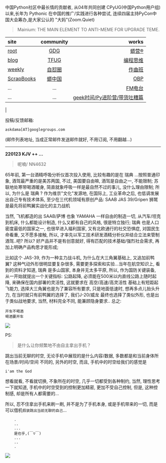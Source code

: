 中国Python社区中最长情的贡献者, 从04年共同创建 CPyUG(中国Python用户组)以来,长年为 Pythonic 在中国的推广/实践进行各种尝试, 连续四届主持PyCon中国大会筹办,是大家公认的 "大妈"(Zoom.Quiet)

> Mainium: THE MAIN ELEMENT TO ANTI-MEME FOR UPGRADE TEME.

| site | community | works |
| :-----| :----: | ----: |
| [root](http://zoomquiet.io/) | [GDG](https://blog.zhgdg.org/) | [蟒营®](https://doc.101.camp/) |
| [blog](https://blog.zoomquiet.io/pages/zoomquiet.html) | [TFUG](http://zh.tfug.world/) | [编程思维](https://py.101.camp/) |
| [weekly](http://weekly.pychina.org/) | [自怼圈](https://du.101.camp/) | [作曲班](https://mu.101.camp/) |
| [ScrapBooks](https://zoomquiet.io/collection.html) | [蟒中国](https://pychina.org/) | [OBP](https://zoomquiet.io/obp/index.html) |
| ... | ... | [FM电台](https://fm.101.camp/) |
| ... | ... | [geek时间/Py进阶营/带货吐糟篇](https://fm.101.camp/2020/geek2py-dama.html) 
 |


投稿/反馈邮箱:

    askdama[AT]googlegroups.com

(邮件列表地址, 
当成正常邮件发送邮件就好, 不用订阅, 不用翻越...)



---------------------------------------------------
**220123 KJV ++ ...**

> 呢喃/ NN4632




65年前, 第一台酒精呼吸分析仪首次投入使用, 比较有趣的是在 瑞典 ...按照普通印象, 酒驾最严重的是美苏两国, 不过, 美国要自由嘛, 酒驾是自由之一, 不能限制; 苏联地处寒带喝酒暖身, 简直就象呼吸一样是最自然不过的事儿, 没什么理由限制; 所以, 为什么是 瑞典 ? 作为维京"文化"发源地, 在国际上, 工业革命之后, 也低调发展出自己专有技术体系, 至少在三代机领域有原创产品:
SAAB JAS 39/Gripen 狮鹫 是最先将前鸭翼实战化的主力战机


当然, 飞机都造的出 SAAB/萨博 也象 YAMAHA 一样自由的制造一切, 从汽车/坦克到机床, 什么都能设计制造, 什么又都有自己的风格, 很是特立独行; 
瑞典 也是人口密度最低的国家之一, 也很早进入福利国家, 又有北欧通行的社交恐惧症, 对国民生命看重, 又不愿多接触, 所以, 才率先以军工技术研发酒精分析仪并结合立法来管制酒驾..吧?
所以? 好产品并不是有创意就好, 得有匹配的技术基础/强烈社会需求, 再加上明确产品构思才能形成;

比如这个 JAS-39, 作为一种主力战斗机, 为什么在大三角翼基础上, 又追加前鸭翼? 这种气动外形很明显要复杂很多, 需要更多探索和实验...当年在航空知识上, 看到的资料才知道, 瑞典 是多山国家, 本身并无太多平原, 所以, 作为国防关键装备, 从一开始就提出一个关键指标: 公路起降, 必须能在500米以内直线公路上随时起降, 来确保在国内部署的灵活性, 这就要求在 高空/高速/高灵活性 基础上有短距起飞能力, 选择大三角翼也是为了兼容所有要求, 只是地面低速时, 想再多点儿抬头升力, 在当时就只有前鸭翼的选择了, 我们J-20/威龙 最终也选择了类似外形, 也是出于类似战地要求, 当然, 材料完全不同, 能兼顾隐身要求..
总之:

    开车不喝酒
    喝酒嫑开车


![](https://ipic.zoomquiet.top/2022-01-22-zq42-today-card-2201.023.jpeg)




PS:
> 是什么让你频繁地不由自主拿出手机？

跳出当前无聊的时空,
无论手机中展现的是什么内容/数据,
多数都是和当前身体所在场景/时间/空间 不同的,
另外的时空,
而且, 手机中的时空给我们的感觉是

    i'am the God

想看就看, 不看就切换,
不象所在的时空, 几乎一切都受到各种制约,
当然,
理性思考一下就知道,
手机中的时空受到的控制更加精密, 更加不受自己控制,
但是, 这种控制感,
却是所有人都需要的...

所以, 
忍不住拿出手机来刷一刷,
并不是为了手机本身, 或是手机带来的一切,
而是可以借机`假装跳出当前无聊的自己`...



```
    .
    ..
    ...
    是也乎,(￣▽￣)
    ...
    ..
    .
```


![](http://ydlj.zoomquiet.top/ipic/2021-07-10-210701DU21-zip.jpg)

